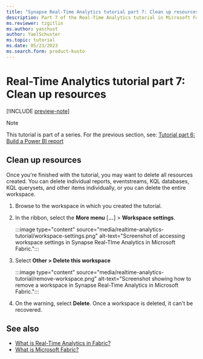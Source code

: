 ```yaml
---
title: "Synapse Real-Time Analytics tutorial part 7: Clean up resources"
description: Part 7 of the Real-Time Analytics tutorial in Microsoft Fabric
ms.reviewer: tzgitlin
ms.author: yaschust
author: YaelSchuster
ms.topic: tutorial
ms.date: 05/23/2023
ms.search.form: product-kusto
---
```

# Real-Time Analytics tutorial part 7: Clean up resources

[!INCLUDE [preview-note](../includes/preview-note.md)]

> [!NOTE]
> This tutorial is part of a series. For the previous section, see:  [Tutorial part 6: Build a Power BI report](tutorial-6-build-report.md)

## Clean up resources

Once you're finished with the tutorial, you may want to delete all resources created. You can delete individual reports, eventstreams, KQL databases, KQL querysets, and other items individually, or you can delete the entire workspace.

1.  Browse to the workspace in which you created the tutorial.
1.  In the ribbon, select the **More menu** [**...**] > **Workspace settings**.

    :::image type="content" source="media/realtime-analytics-tutorial/workspace-settings.png" alt-text="Screenshot of accessing workspace settings in Synapse Real-TIme Analytics in Microsoft Fabric.":::

1.  Select **Other > Delete this workspace**

    :::image type="content" source="media/realtime-analytics-tutorial/remove-workspace.png" alt-text="Screenshot showing how to remove a workspace in Synapse Real-Time Analytics in Microsoft Fabric.":::

1.  On the warning, select **Delete**. Once a workspace is deleted, it can't be recovered.

## See also

* [What is Real-Time Analytics in Fabric?](overview.md)
* [What is Microsoft Fabric?](../get-started/microsoft-fabric-overview.md)
